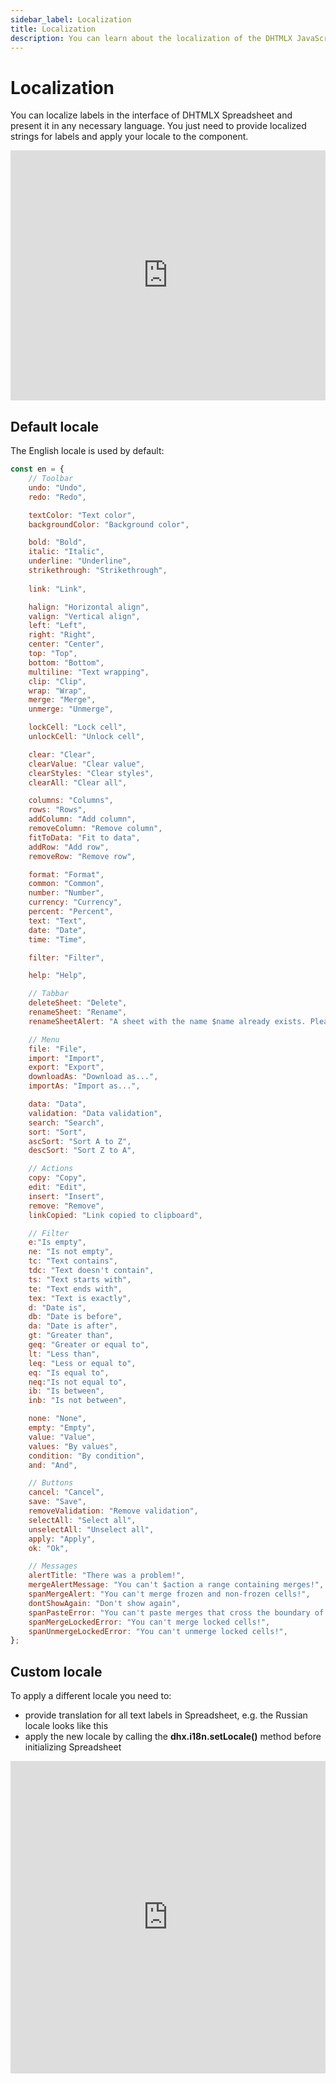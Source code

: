 ```yaml
---
sidebar_label: Localization
title: Localization
description: You can learn about the localization of the DHTMLX JavaScript Spreadsheet library in the documentation. Browse developer guides and API reference, try out code examples and live demos, and download a free 30-day evaluation version of DHTMLX Spreadsheet.
---
```


# Localization

You can localize labels in the interface of DHTMLX Spreadsheet and present it in any necessary language. You just need to provide localized strings for labels and apply your locale to the component.

<iframe src="https://snippet.dhtmlx.com/yn5hyyim?mode=mobile" frameborder="0" class="snippet_iframe" width="100%" height="400"></iframe>

## Default locale

The English locale is used by default:

~~~js
const en = {
	// Toolbar
	undo: "Undo",
	redo: "Redo",

	textColor: "Text color",
	backgroundColor: "Background color",

	bold: "Bold",
	italic: "Italic",
	underline: "Underline",
	strikethrough: "Strikethrough",
	
	link: "Link",

	halign: "Horizontal align",
	valign: "Vertical align",
	left: "Left",
	right: "Right",
	center: "Center",
	top: "Top",
	bottom: "Bottom",
	multiline: "Text wrapping",
	clip: "Clip",
	wrap: "Wrap",
	merge: "Merge",
	unmerge: "Unmerge",

	lockCell: "Lock cell",
	unlockCell: "Unlock cell",

	clear: "Clear",
	clearValue: "Clear value",
	clearStyles: "Clear styles",
	clearAll: "Clear all",

	columns: "Columns",
	rows: "Rows",
	addColumn: "Add column",
	removeColumn: "Remove column",
	fitToData: "Fit to data",
	addRow: "Add row",
	removeRow: "Remove row",

	format: "Format",
	common: "Common",
	number: "Number",
	currency: "Currency",
	percent: "Percent",
	text: "Text",
	date: "Date",
	time: "Time",

	filter: "Filter",

	help: "Help",

	// Tabbar
	deleteSheet: "Delete",
	renameSheet: "Rename",
	renameSheetAlert: "A sheet with the name $name already exists. Please enter another name. ",

	// Menu
	file: "File",
	import: "Import",
	export: "Export",
	downloadAs: "Download as...",
	importAs: "Import as...",

	data: "Data",
	validation: "Data validation",
	search: "Search",
	sort: "Sort",
	ascSort: "Sort A to Z",
	descSort: "Sort Z to A",

	// Actions
	copy: "Copy",
	edit: "Edit",
	insert: "Insert",
	remove: "Remove",
	linkCopied: "Link copied to clipboard",

	// Filter 
	e:"Is empty",
	ne: "Is not empty",
	tc: "Text contains",
	tdc: "Text doesn't contain",
	ts: "Text starts with",
	te: "Text ends with",
	tex: "Text is exactly",
	d: "Date is",
	db: "Date is before",
	da: "Date is after",
	gt: "Greater than",
	geq: "Greater or equal to",
	lt: "Less than",
	leq: "Less or equal to",
	eq: "Is equal to",
	neq:"Is not equal to",
	ib: "Is between",
	inb: "Is not between",

	none: "None",
	empty: "Empty",
	value: "Value",
	values: "By values",
	condition: "By condition",
	and: "And",

	// Buttons
	cancel: "Cancel",
	save: "Save",
	removeValidation: "Remove validation",
	selectAll: "Select all",
	unselectAll: "Unselect all",
	apply: "Apply",
	ok: "Ok",

	// Messages
	alertTitle: "There was a problem!",
	mergeAlertMessage: "You can't $action a range containing merges!",
	spanMergeAlert: "You can't merge frozen and non-frozen cells!",
	dontShowAgain: "Don't show again",
	spanPasteError: "You can't paste merges that cross the boundary of a frozen region",
	spanMergeLockedError: "You can't merge locked cells!",
	spanUnmergeLockedError: "You can't unmerge locked cells!",
};
~~~

## Custom locale

To apply a different locale you need to:

- provide translation for all text labels in Spreadsheet, e.g. the Russian locale looks like this
- apply the new locale by calling the **dhx.i18n.setLocale()** method before initializing Spreadsheet

<iframe src="https://snippet.dhtmlx.com/yn5hyyim?mode=js" frameborder="0" class="snippet_iframe" width="100%" height="500"></iframe>
